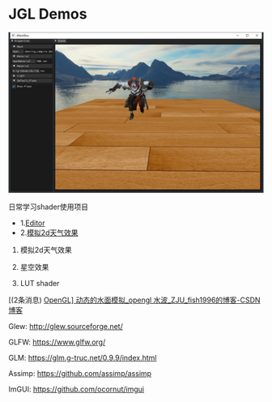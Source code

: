 # JGL Demos

![image-20230521164413353](./Images/README/image-20230521164413353.png)

日常学习shader使用项目

- 1.[Editor](sections/JGLEditor.md)
- 2.[模拟2d天气效果](sections/weather.md)
1. 模拟2d天气效果

2. 星空效果

3. LUT shader

[(2条消息) [OpenGL\] 动态的水面模拟_opengl 水波_ZJU_fish1996的博客-CSDN博客](https://blog.csdn.net/zju_fish1996/article/details/52317363)

Glew:
http://glew.sourceforge.net/

GLFW:
https://www.glfw.org/

GLM:
https://glm.g-truc.net/0.9.9/index.html

Assimp:
https://github.com/assimp/assimp

ImGUI:
https://github.com/ocornut/imgui
